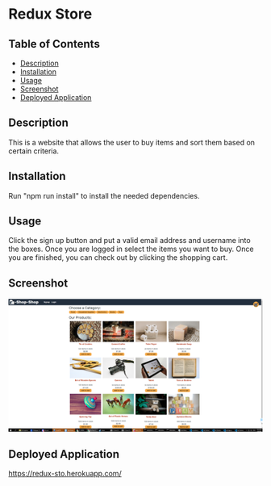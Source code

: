 # Redux Store

## Table of Contents

- [Description](#description)
- [Installation](#installation)
- [Usage](#usage)
- [Screenshot](#screenshot)
- [Deployed Application](#deployed-application)

## Description

This is a website that allows the user to buy items and sort them based on certain criteria.

## Installation

Run "npm run install" to install the needed dependencies.

## Usage

Click the sign up button and put a valid email address and username into the boxes. Once you are logged in select the items you want to buy. Once you are finished, you can check out by clicking the shopping cart.

## Screenshot

![Screenshot](Screenshot.PNG)

## Deployed Application

https://redux-sto.herokuapp.com/
